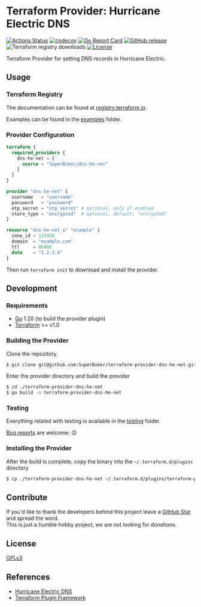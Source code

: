 # Terraform Provider: Hurricane Electric DNS

[![Actions Status](https://github.com/SuperBuker/terraform-provider-dns-he-net/actions/workflows/golang.yaml/badge.svg?branch=master)](https://github.com/SuperBuker/terraform-provider-dns-he-net/actions)
[![codecov](https://codecov.io/gh/SuperBuker/terraform-provider-dns-he-net/graph/badge.svg?token=ODPKLRKW5Q)](https://codecov.io/gh/SuperBuker/terraform-provider-dns-he-net)
[![Go Report Card](https://goreportcard.com/badge/github.com/SuperBuker/terraform-provider-dns-he-net)](https://goreportcard.com/report/github.com/SuperBuker/terraform-provider-dns-he-net)
[![GitHub release](https://img.shields.io/github/v/tag/Superbuker/terraform-provider-dns-he-net?label=release)](https://github.com/SuperBuker/terraform-provider-dns-he-net/releases)
![Terraform registry downloads](https://img.shields.io/badge/dynamic/json?url=https%3A%2F%2Fregistry.terraform.io%2Fv2%2Fproviders%2F4236%2Fdownloads%2Fsummary&query=%24.data.attributes.total&logo=terraform&label=downloads%20&color=%237B42BC&link=https%3A%2F%2Fregistry.terraform.io%2Fproviders%2FSuperBuker%2Fdns-he-net%2Flatest)
[![License](https://img.shields.io/github/license/SuperBuker/terraform-provider-dns-he-net.svg)]()

Terraform Provider for setting DNS records in Hurricane Electric.

## Usage

### Terraform Registry

The documentation can be found at [registry.terraform.io](https://registry.terraform.io/providers/SuperBuker/dns-he-net/latest).

Examples can be found in the [examples](./examples) folder.

### Provider Configuration
    
```terraform
terraform {
  required_providers {
    dns-he-net = {
      source = "SuperBuker/dns-he-net"
    }
  }
}

provider "dns-he-net" {
  username   = "username"
  password   = "password"
  otp_secret = "otp_secret" # optional, only if enabled
  store_type = "encrypted"  # optional, default: "encrypted"
}

resource "dns-he-net_a" "example" {
  zone_id = 123456
  domain  = "example.com"
  ttl     = 86400
  data    = "1.2.3.4"
}
```

Then run `terraform init` to download and install the provider.

## Development

### Requirements

- [Go](https://golang.org/) 1.20 (to build the provider plugin)
- [Terraform](https://www.terraform.io/downloads.html) >= v1.0

### Building the Provider

Clone the repository.

```sh
$ git clone git@github.com:SuperBuker/terraform-provider-dns-he-net.git
```

Enter the provider directory and build the provider

```sh
$ cd ./terraform-provider-dns-he-net
$ go build -o terraform-provider-dns-he-net
```

### Testing

Everything related with testing is available in the [testing](./testing) folder.

[Bug reports](https://github.com/SuperBuker/terraform-provider-dns-he-net/issues/new/choose) are welcome. :wink:

### Installing the Provider

After the build is complete, copy the binary into the `~/.terraform.d/plugins` directory

```sh
$ cp ./terraform-provider-dns-he-net ~/.terraform.d/plugins/terraform-provider-dns-he-net
```

## Contribute

If you'd like to thank the developers behind this project leave a [GitHub Star](https://github.com/SuperBuker/terraform-provider-dns-he-net/stargazers) and spread the word.  
This is just a humble hobby project, we are not looking for donations.

## License

[GPLv3](./LICENSE)

## References

- [Hurricane Electric DNS](https://dns.he.net)
- [Terraform Plugin Framework](https://developer.hashicorp.com/terraform/tutorials/providers-plugin-framework)
